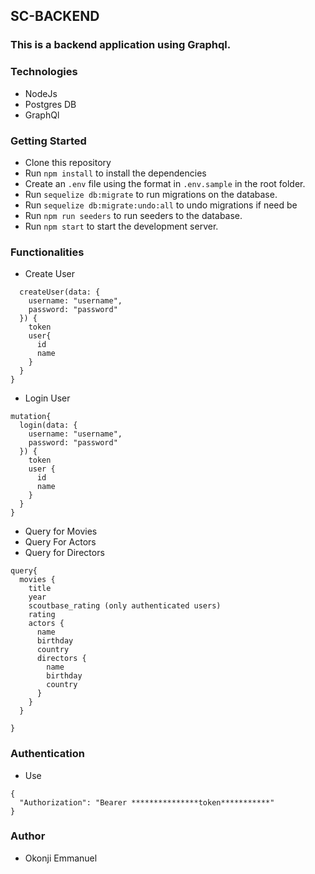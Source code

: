## SC-BACKEND

### This is a backend application using Graphql.

### Technologies
- NodeJs
- Postgres DB
- GraphQl

### Getting Started
- Clone this repository
- Run `npm install` to install the dependencies
- Create an `.env` file using the format in  `.env.sample` in the root folder.
- Run  ` sequelize db:migrate ` to run migrations on the database.
- Run  `sequelize db:migrate:undo:all` to undo migrations if need be
- Run  `npm run seeders` to run seeders to the database.
- Run  `npm start` to start the development server.




### Functionalities
- Create User
```mutation {
  createUser(data: {
    username: "username",
    password: "password"
  }) {
    token
    user{
      id
      name
    }
  }
}
```

- Login User
```
mutation{
  login(data: {
    username: "username",
    password: "password"
  }) {
    token
    user {
      id
      name
    }
  }
}
```
- Query for Movies
- Query For Actors
- Query for Directors
```
query{
  movies {
    title
    year
    scoutbase_rating (only authenticated users)
    rating
    actors {
      name
      birthday
      country
      directors {
        name
        birthday
        country
      }
    }
  }

}
```
### Authentication
- Use
```
{
  "Authorization": "Bearer ***************token***********"
}

```

### Author
- Okonji Emmanuel
